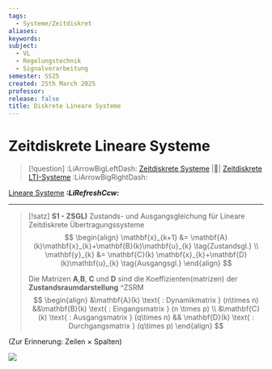 ```yaml
---
tags:
  - Systeme/Zeitdiskret
aliases: 
keywords: 
subject:
  - VL
  - Regelungstechnik
  - Signalverarbeitung
semester: SS25
created: 25th March 2025
professor: 
release: false
title: Diskrete Lineare Systeme
---
```


# Zeitdiskrete Lineare Systeme

> [!question] :LiArrowBigLeftDash: [Zeitdiskrete Systeme](Zeitdiskrete%20Systeme.md) |📍| [Zeitdiskrete LTI-Systeme](Zeitdiskrete%20LTI-Systeme.md) :LiArrowBigRightDash:

[Lineare Systeme](Lineare%20Systeme.md) ***:LiRefreshCcw:***

---

> [!satz] **S1 - ZSGL)** Zustands- und Ausgangsgleichung für Lineare Zeitdiskrete Übertragungssysteme
> $$
> \begin{align}
> \mathbf{x}_{k+1} &= \mathbf{A}(k)\mathbf{x}_{k}+\mathbf{B}(k)\mathbf{u}_{k} \tag{Zustandsgl.} \\
> \mathbf{y}_{k} &= \mathbf{C}(k) \mathbf{x}_{k}+\mathbf{D}(k)\mathbf{u}_{k} \tag{Ausgangsgl.}
> \end{align}
> $$
>
> Die Matrizen $\mathbf{A}$,$\mathbf{B}$, $\mathbf{C}$ und $\mathbf{D}$ sind die Koeffizienten(matrizen) der **Zustandsraumdarstellung** ^ZSRM
> $$
> \begin{align}
> &\mathbf{A}(k) \text{ : Dynamikmatrix } (n\times n)
> &&\mathbf{B}(k) \text{ : Eingangsmatrix } (n \times p) \\
> &\mathbf{C}(k) \text{ : Ausgangsmatrix } (q\times n) && \mathbf{D}(k) \text{ : Durchgangsmatrix } (q\times p)
> \end{align}
> $$

(Zur Erinnerung: Zeilen $\times$ Spalten)

![](Zeitdiskrete%20Zustandsbeschreibung.md#^ZSGR)